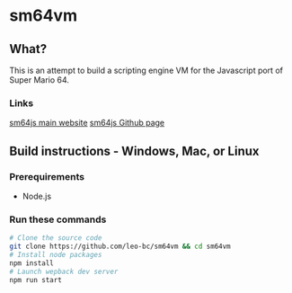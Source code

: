 # sm64vm

## What?
This is an attempt to build a scripting engine VM for the Javascript port of Super Mario 64.

### Links
[sm64js main website](https://sm64js.com)
[sm64js Github page](https://github.com/sm64js/sm64js)

## Build instructions - Windows, Mac, or Linux 

### Prerequirements
* Node.js

### Run these commands
```bash
# Clone the source code
git clone https://github.com/leo-bc/sm64vm && cd sm64vm
# Install node packages
npm install
# Launch wepback dev server
npm run start
```